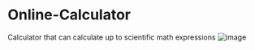 # Online-Calculator
Calculator that can calculate up to scientific math expressions
![image](https://user-images.githubusercontent.com/80593060/220709238-493d5493-ff7b-4530-bee9-d6dd481961d8.png)
